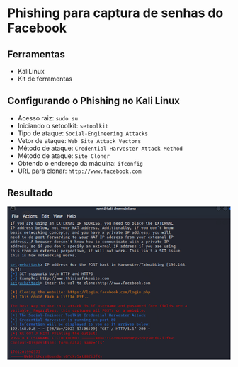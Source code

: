 # Phishing para captura de senhas do Facebook

## Ferramentas

- KaliLinux
- Kit de ferramentas

## Configurando o Phishing no Kali Linux

- Acesso raiz: `sudo su`
- Iniciando o setoolkit: `setoolkit`
- Tipo de ataque: `Social-Engineering Attacks`
- Vetor de ataque: `Web Site Attack Vectors`
- Método de ataque: `Credential Harvester Attack Method` 
- Método de ataque: `Site Cloner`
- Obtendo o endereço da máquina: `ifconfig`
- URL para clonar: `http://www.facebook.com`

## Resultado 

<img src="clone.png">
